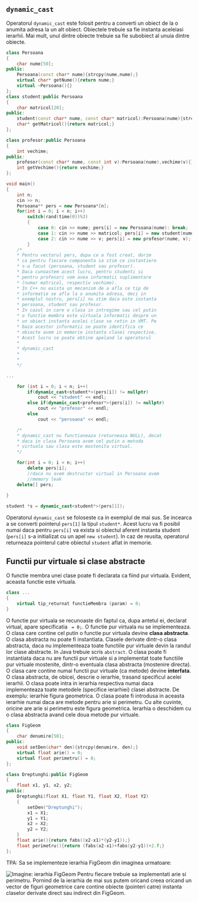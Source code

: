 ## `dynamic_cast`
Operatorul `dynamic_cast` este folosit pentru a converti un obiect de la o anumita adresa la un alt obiect. Obiectele trebuie sa fie instanta aceleiasi ierarhii. Mai mult, unul dintre obiecte trebuie sa fie subobiect al unuia dintre obiecte.
```cpp
class Persoana
{
	char nume[50];
public:
	Persoana(const char* nume){strcpy(nume,nume);}
	virtual char* getNume(){return nume;}
	virtual ~Persoana(){}
};
class student:public Persoana
{
	char matricol[20];
public:
	student(const char* nume, const char* matricol):Persoana(nume){strcpy(matricol, nrm);}
	char* getMatricol(){return matricol;}
};

class profesor:public Persoana
{
	int vechime;
public:
	profesor(const char* nume, const int v):Persoana(nume),vechime(v){}
	int getVechime(){return vechime;}
};

void main()
{
	int n;
	cin >> n;
	Persoana** pers = new Persoana*[n];
	for(int i = 0; i < n; i++)
		switch(rand(time(0))%3)
		{
			case 0: cin >> nume; pers[i] = new Persoana(nume): break;
			case 1: cin >> nume >> matricol; pers[i] = new student(nume, matricol); break;
			case 2: cin >> nume >> v; pers[i] = new profesor(nume, v);
		}
	/*
	* Pentru vectorul pers, dupa ce a fost creat, dorim 
	* ca pentru fiecare componenta sa stim ce instantiere
	* s-a facut (persoana, student sau profesor). 
	* Daca cunoastem acest lucru, pentru studenti si
	* pentru profesori vom avea informatii suplimentare
	* (numar matricol, respectiv vechime).
	* In C++ nu exista un mecanism de a afla ce tip de 
	* informatie se afla la o anumita adresa, deci in 
	* exemplul nostru, pers[i] nu stim daca este instanta
	* persoana, student sau profesor. 
	* In cazul in care o clasa in intregime sau cel putin
	* o functie membra este virtuala informatii despre un 
	* un obiect instanta acelei clase se retin in VMT. Pe 
	* baza acestor informatii se poate identifica ce 
	* obiecte avem in memorie instanta clasei respective. 
	* Acest lucru se poate obtine apeland la operatorul
	*
	* dynamic_cast
	*
	*
	*/

...

	for (int i = 0; i < n; i++)
		if(dynamic_cast<student*>(pers[i]) != nullptr)
			cout << "student" << endl;
		else if(dynamic_cast<profesor*>(pers[i]) != nullptr)
			cout << "profesor" << endl;
		else
			cout << "persoana" << endl;

	/*
	* dynamic_cast nu functioneaza (returneaza NULL), decat
	* daca in clasa Persoana avem cel putin o metoda 
	* virtuala sau clasa este mostenita virtual.
	*/	

	for(int i = 0; i < n; i++)
		delete pers[i];
		//daca nu avem destructor virtual in Persoana avem
		//memory leak
	delete[] pers;
	
}
```

```cpp
student *s = dynamic_cast<student*>(pers[1]);
```
Operatorul `dynamic_cast` se foloseste ca in exemplul de mai sus. Se incearca a se converti pointerul `pers[1]` la tipul `student*`. Acest lucru va fi posibil numai daca pentru `pers[i]` va exista si obiectul aferent instanta student (`pers[i]` s-a initializat cu un apel `new student`). In caz de reusita, operatorul returneaza pointerul catre obiectul `student` aflat in memorie.

## Functii pur virtuale si clase abstracte
O functie membra unei clase poate fi declarata ca fiind pur virtuala. Evident, aceasta functie este virtuala.
```cpp
class ...
{
	virtual tip_returnat functieMembra (param) = 0;
}
```

O functie pur virtuala se recunoaste din faptul ca, dupa antetul ei, declarat virtual, apare specificatia ` = 0;`. O functie pur virtuala nu se implementeaza. O clasa care contine cel putin o functie pur virtuala devine **clasa abstracta**. O clasa abstracta nu poate fi instantiata. Clasele derivate dintr-o clasa abstracta, daca nu implementeaza toate functiile pur virtuale devin la randul lor clase abstracte. In Java trebuie scris `abstract`.
O clasa poate fi instantiata daca nu are functii pur virtuale si a implementat toate functiile pur virtuale mostenite, dintr-o eventuala clasa abstracta (mostenire directa).
O clasa care contine numai functii pur virtuale (ca metode) devine **interfata**. 
O clasa abstracta, de obicei, descrie o ierarhie, trasand specificul acelei ierarhii. O clasa poate intra in ierarhia respectiva numai daca implementeaza toate metodele (specifice ierarhiei) clasei abstracte. 
De exemplu: ierarhie figura geometrica. O clasa poate fi introdusa in aceasta ierarhie numai daca are metode pentru arie si perimetru. Cu alte cuvinte, oricine are arie si perimetru este figura geometrica. Ierarhia o deschidem cu o clasa abstracta avand cele doua metode pur virtuale. 

```cpp
class FigGeom
{
	char denumire[50];
public:
	void setDen(char* den){strcpy(denumire, den);}
	virtual float arie() = 0;
	virtual float perimetru() = 0;
};

class Dreptunghi:public FigGeom
{
	float x1, y1, x2, y2;
public:
	Dreptunghi(float X1, float Y1, float X2, float Y2)
	{
		setDen("Dreptunghi");
		x1 = X1;
		y1 = Y1;
		x2 = X2;
		y2 = Y2;
	}
	float arie(){return fabs((x2-x1)*(y2-y1));}
	float perimetru(){return (fabs(x2-x1)+fabs(y2-y1))+2.f;}
};
```
TPA: Sa se implementeze ierarhia FigGeom din imaginea urmatoare:

![Imagine: ierarhia FigGeom](https://cdn.discordapp.com/attachments/788436277388247050/974349459804815420/ierarhie-FigGeom.png)
Pentru fiecare trebuie sa implementati arie si perimetru.
Pornind de la ierarhia de mai sus putem oricand creea oricand un vector de figuri geometrice care contine obiecte (pointeri catre) instanta claselor derivate direct sau indirect din FigGeom. 